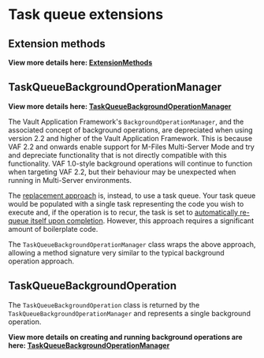 ﻿# Task queue extensions

## Extension methods

**View more details here: [ExtensionMethods](ExtensionMethods)**

## TaskQueueBackgroundOperationManager

**View more details here: [TaskQueueBackgroundOperationManager](TaskQueueBackgroundOperationManager)**

The Vault Application Framework's `BackgroundOperationManager`, and the associated concept of background operations, are depreciated when using version 2.2 and higher of the Vault Application Framework.  This is because VAF 2.2 and onwards enable support for M-Files Multi-Server Mode and try and depreciate functionality that is not directly compatible with this functionality.  VAF 1.0-style background operations will continue to function when targeting VAF 2.2, but their behaviour may be unexpected when running in Multi-Server environments.

The [replacement approach](https://developer.m-files.com/Frameworks/Vault-Application-Framework/Multi-Server-Mode/Recurring-Tasks/) is, instead, to use a task queue.  Your task queue would be populated with a single task representing the code you wish to execute and, if the operation is to recur, the task is set to [automatically re-queue itself upon completion](https://developer.m-files.com/Frameworks/Vault-Application-Framework/Multi-Server-Mode/Recurring-Tasks/#recurring).  However, this approach requires a significant amount of boilerplate code.

The `TaskQueueBackgroundOperationManager` class wraps the above approach, allowing a method signature very similar to the typical background operation approach.

## TaskQueueBackgroundOperation

The `TaskQueueBackgroundOperation` class is returned by the `TaskQueueBackgroundOperationManager` and represents a single background operation.

**View more details on creating and running background operations are here: [TaskQueueBackgroundOperationManager](TaskQueueBackgroundOperationManager)**